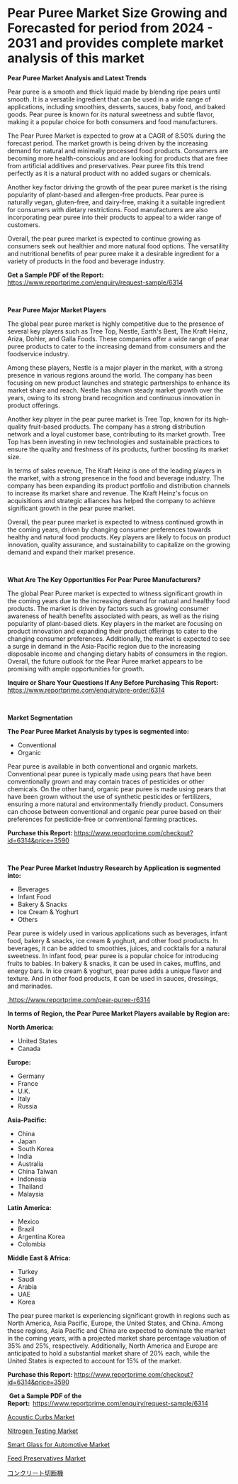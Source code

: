 <p><h1>Pear Puree Market Size Growing and Forecasted for period from 2024 - 2031 and provides complete market analysis of this market</h1></p><p><strong>Pear Puree Market Analysis and Latest Trends</strong></p>
<p><p>Pear puree is a smooth and thick liquid made by blending ripe pears until smooth. It is a versatile ingredient that can be used in a wide range of applications, including smoothies, desserts, sauces, baby food, and baked goods. Pear puree is known for its natural sweetness and subtle flavor, making it a popular choice for both consumers and food manufacturers.</p><p>The Pear Puree Market is expected to grow at a CAGR of 8.50% during the forecast period. The market growth is being driven by the increasing demand for natural and minimally processed food products. Consumers are becoming more health-conscious and are looking for products that are free from artificial additives and preservatives. Pear puree fits this trend perfectly as it is a natural product with no added sugars or chemicals.</p><p>Another key factor driving the growth of the pear puree market is the rising popularity of plant-based and allergen-free products. Pear puree is naturally vegan, gluten-free, and dairy-free, making it a suitable ingredient for consumers with dietary restrictions. Food manufacturers are also incorporating pear puree into their products to appeal to a wider range of customers.</p><p>Overall, the pear puree market is expected to continue growing as consumers seek out healthier and more natural food options. The versatility and nutritional benefits of pear puree make it a desirable ingredient for a variety of products in the food and beverage industry.</p></p>
<p><strong>Get a Sample PDF of the Report:&nbsp;</strong> <a href="https://www.reportprime.com/enquiry/request-sample/6314">https://www.reportprime.com/enquiry/request-sample/6314</a></p>
<p>&nbsp;</p>
<p><strong>Pear Puree Major Market Players</strong></p>
<p><p>The global pear puree market is highly competitive due to the presence of several key players such as Tree Top, Nestle, Earth's Best, The Kraft Heinz, Ariza, Dohler, and Galla Foods. These companies offer a wide range of pear puree products to cater to the increasing demand from consumers and the foodservice industry.</p><p>Among these players, Nestle is a major player in the market, with a strong presence in various regions around the world. The company has been focusing on new product launches and strategic partnerships to enhance its market share and reach. Nestle has shown steady market growth over the years, owing to its strong brand recognition and continuous innovation in product offerings.</p><p>Another key player in the pear puree market is Tree Top, known for its high-quality fruit-based products. The company has a strong distribution network and a loyal customer base, contributing to its market growth. Tree Top has been investing in new technologies and sustainable practices to ensure the quality and freshness of its products, further boosting its market size.</p><p>In terms of sales revenue, The Kraft Heinz is one of the leading players in the market, with a strong presence in the food and beverage industry. The company has been expanding its product portfolio and distribution channels to increase its market share and revenue. The Kraft Heinz's focus on acquisitions and strategic alliances has helped the company to achieve significant growth in the pear puree market.</p><p>Overall, the pear puree market is expected to witness continued growth in the coming years, driven by changing consumer preferences towards healthy and natural food products. Key players are likely to focus on product innovation, quality assurance, and sustainability to capitalize on the growing demand and expand their market presence.</p></p>
<p>&nbsp;</p>
<p><strong>What Are The Key Opportunities For Pear Puree Manufacturers?</strong></p>
<p><p>The global Pear Puree market is expected to witness significant growth in the coming years due to the increasing demand for natural and healthy food products. The market is driven by factors such as growing consumer awareness of health benefits associated with pears, as well as the rising popularity of plant-based diets. Key players in the market are focusing on product innovation and expanding their product offerings to cater to the changing consumer preferences. Additionally, the market is expected to see a surge in demand in the Asia-Pacific region due to the increasing disposable income and changing dietary habits of consumers in the region. Overall, the future outlook for the Pear Puree market appears to be promising with ample opportunities for growth.</p></p>
<p><strong>Inquire or Share Your Questions If Any Before Purchasing This Report:</strong> <a href="https://www.reportprime.com/enquiry/pre-order/6314">https://www.reportprime.com/enquiry/pre-order/6314</a></p>
<p>&nbsp;</p>
<p><strong>Market Segmentation</strong></p>
<p><strong>The Pear Puree Market Analysis by types is segmented into:</strong></p>
<p><ul><li>Conventional</li><li>Organic</li></ul></p>
<p><p>Pear puree is available in both conventional and organic markets. Conventional pear puree is typically made using pears that have been conventionally grown and may contain traces of pesticides or other chemicals. On the other hand, organic pear puree is made using pears that have been grown without the use of synthetic pesticides or fertilizers, ensuring a more natural and environmentally friendly product. Consumers can choose between conventional and organic pear puree based on their preferences for pesticide-free or conventional farming practices.</p></p>
<p><strong>Purchase this Report:&nbsp;</strong><a href="https://www.reportprime.com/checkout?id=6314&price=3590">https://www.reportprime.com/checkout?id=6314&price=3590</a></p>
<p>&nbsp;</p>
<p><strong>The Pear Puree Market Industry Research by Application is segmented into:</strong></p>
<p><ul><li>Beverages</li><li>Infant Food</li><li>Bakery & Snacks</li><li>Ice Cream & Yoghurt</li><li>Others</li></ul></p>
<p><p>Pear puree is widely used in various applications such as beverages, infant food, bakery & snacks, ice cream & yoghurt, and other food products. In beverages, it can be added to smoothies, juices, and cocktails for a natural sweetness. In infant food, pear puree is a popular choice for introducing fruits to babies. In bakery & snacks, it can be used in cakes, muffins, and energy bars. In ice cream & yoghurt, pear puree adds a unique flavor and texture. And in other food products, it can be used in sauces, dressings, and marinades.</p></p>
<p><a href="https://www.reportprime.com/pear-puree-r6314">&nbsp;https://www.reportprime.com/pear-puree-r6314</a></p>
<p><strong>In terms of Region, the Pear Puree Market Players available by Region are:</strong></p>
<p>
    <p> <strong> North America: </strong>
        <ul>
            <li>United States</li>
            <li>Canada</li>
        </ul>
        </p> 
    <p> <strong> Europe: </strong>
        <ul>
            <li>Germany</li>
            <li>France</li>
            <li>U.K.</li>
            <li>Italy</li>
            <li>Russia</li>
        </ul>
        </p> 
    <p> <strong> Asia-Pacific: </strong>
        <ul>
            <li>China</li>
            <li>Japan</li>
            <li>South Korea</li>
            <li>India</li>
            <li>Australia</li>
            <li>China Taiwan</li>
            <li>Indonesia</li>
            <li>Thailand</li>
            <li>Malaysia</li>
        </ul>
        </p> 
    <p> <strong> Latin America: </strong>
        <ul>
            <li>Mexico</li>
            <li>Brazil</li>
            <li>Argentina Korea</li>
            <li>Colombia</li>
        </ul>
        </p> 
    <p> <strong> Middle East & Africa: </strong>
        <ul>
            <li>Turkey</li>
            <li>Saudi</li>
            <li>Arabia</li>
            <li>UAE</li>
            <li>Korea</li>
        </ul>
    </p>
    </p>
<p><p>The pear puree market is experiencing significant growth in regions such as North America, Asia Pacific, Europe, the United States, and China. Among these regions, Asia Pacific and China are expected to dominate the market in the coming years, with a projected market share percentage valuation of 35% and 25%, respectively. Additionally, North America and Europe are anticipated to hold a substantial market share of 20% each, while the United States is expected to account for 15% of the market.</p></p>
<p><strong>Purchase this Report: </strong><a href="https://www.reportprime.com/checkout?id=6314&price=3590">https://www.reportprime.com/checkout?id=6314&price=3590</a></p>
<p>&nbsp;<strong>Get a Sample PDF of the Report:&nbsp;&nbsp;</strong><a href="https://www.reportprime.com/enquiry/request-sample/6314">https://www.reportprime.com/enquiry/request-sample/6314</a></p>
<p><strong></strong></p>
<p><p><a href="https://medium.com/@carlahoustonh51/acoustic-curbs-market-size-share-analysis-growth-trends-forecasts-2024-2031-1b4808d1e2ce">Acoustic Curbs Market</a></p><p><a href="https://issuu.com/reportprime-2/docs/nitrogen-testing-market-size-2030.pptx">Nitrogen Testing Market</a></p><p><a href="https://medium.com/@millerjimk/smart-glass-for-automotive-market-emerging-trends-and-future-prospects-for-period-from-2024-to-2031-a77bb62a6bc4">Smart Glass for Automotive Market</a></p><p><a href="https://github.com/dmmanir420/Market-Research-Report-List-1/blob/main/feed-preservatives-market.md">Feed Preservatives Market</a></p><p><a href="https://medium.com/@addyserr7687/%E3%82%B0%E3%83%AD%E3%83%BC%E3%83%90%E3%83%AB%E3%82%B3%E3%83%B3%E3%82%AF%E3%83%AA%E3%83%BC%E3%83%88%E3%82%AB%E3%83%83%E3%83%86%E3%82%A3%E3%83%B3%E3%82%B0%E3%83%9E%E3%82%B7%E3%83%B3%E7%94%A3%E6%A5%AD%E3%81%AE%E8%AA%BF%E6%9F%BB%E3%83%AC%E3%83%9D%E3%83%BC%E3%83%88-%E7%AB%B6%E4%BA%89%E7%8A%B6%E6%B3%81-%E5%B8%82%E5%A0%B4%E8%A6%8F%E6%A8%A1-%E5%9C%B0%E5%9F%9F%E3%81%AE%E7%8A%B6%E6%B3%81%E3%81%8A%E3%82%88%E3%81%B3%E8%A6%8B%E9%80%9A%E3%81%97%E4%BA%88%E6%B8%AC-2024%E5%B9%B4-2031%E5%B9%B4-780b23491996">コンクリート切断機</a></p></p>